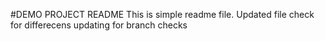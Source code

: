 #DEMO PROJECT README
This is simple readme file.
Updated file
check for differecens
updating for branch checks